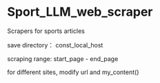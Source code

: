 # Sport_LLM_web_scraper
Scrapers for sports articles

save directory：
const_local_host
    
scraping range:
start_page - end_page

for different sites, modify url and my_content()
